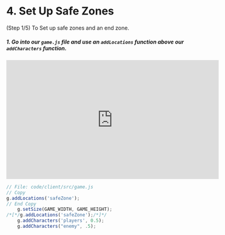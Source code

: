 # 4. Set Up Safe Zones
(Step 1/5) To Set up safe zones and an end zone.

##### 1. Go into our `game.js` file and use an `addLocations` _function_ **above** our `addCharacters` function.

<iframe width="560" height="315" src="https://www.youtube.com/embed/BD4Gdtoz7-I" frameborder="0" allow="accelerometer; autoplay; clipboard-write; encrypted-media; gyroscope; picture-in-picture" allowfullscreen></iframe>

```javascript
// File: code/client/src/game.js
// Copy 
g.addLocations('safeZone');
// End Copy
    g.setSize(GAME_WIDTH, GAME_HEIGHT);
/*[*/g.addLocations('safeZone');/*]*/
    g.addCharacters('players', 0.5);
    g.addCharacters("enemy", .5);
```
